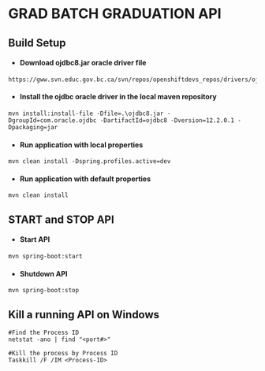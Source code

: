 # GRAD BATCH GRADUATION API
## Build Setup

- #### Download ojdbc8.jar oracle driver file
```
https://gww.svn.educ.gov.bc.ca/svn/repos/openshiftdevs_repos/drivers/ojdbc8.jar
```

- #### Install the ojdbc oracle driver in the local maven repository
```
mvn install:install-file -Dfile=.\ojdbc8.jar -DgroupId=com.oracle.ojdbc -DartifactId=ojdbc8 -Dversion=12.2.0.1 -Dpackaging=jar
```

- #### Run application with local properties
```
mvn clean install -Dspring.profiles.active=dev
```

- #### Run application with default properties
```
mvn clean install
```

## START and STOP API

- #### Start API
```
mvn spring-boot:start
```

- ####  Shutdown API
```
mvn spring-boot:stop
```

## Kill a running API on Windows
```
#Find the Process ID
netstat -ano | find "<port#>"

#Kill the process by Process ID
Taskkill /F /IM <Process-ID>
```